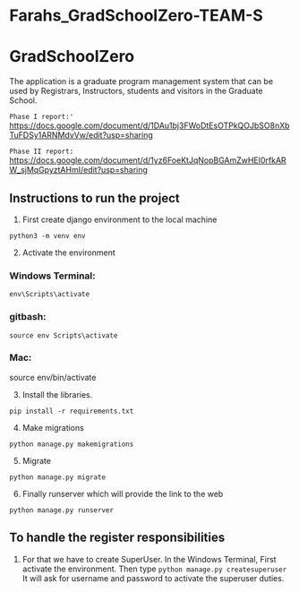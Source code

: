 # Farahs_GradSchoolZero-TEAM-S

# GradSchoolZero
The application is a graduate program management system that can be used by Registrars, Instructors, students and visitors in the Graduate School.

`Phase I report:'
`
https://docs.google.com/document/d/1DAu1bj3FWoDtEsOTPkQOJbSO8nXbTuFDSy1ARNMdvVw/edit?usp=sharing


`Phase II report:` https://docs.google.com/document/d/1yz6FoeKtJqNopBGAmZwHEI0rfkARW_sjMqGpyztAHmI/edit?usp=sharing

## Instructions to run the project

1. First create django environment to the local machine

`python3 -m venv env`

2. Activate the environment

### Windows Terminal: 
`env\Scripts\activate`

### gitbash:

`source env Scripts\activate`


### Mac: 
source env/bin/activate 

3. Install the libraries.


`pip install -r requirements.txt`


4. Make migrations

`python manage.py makemigrations`

5. Migrate

`python manage.py migrate`

6. Finally runserver which will provide the link to the web

`python manage.py runserver`

## To handle the register responsibilities

1. For that we have to create SuperUser. In the Windows Terminal, First activate the environment. Then type
 `python manage.py createsuperuser`
It will ask for username and password to activate the superuser duties.
